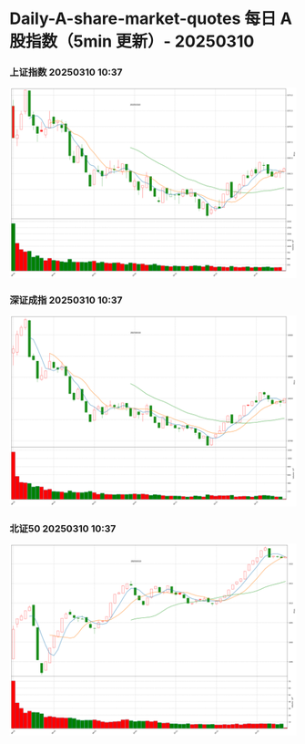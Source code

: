 
# Daily-A-share-market-quotes 每日 A 股指数（5min 更新）- 20250310

### 上证指数 20250310 10:37
![](./fig/2025/3/20250310-sh000001.png)

### 深证成指 20250310 10:37
![](./fig/2025/3/20250310-sz399001.png)

### 北证50 20250310 10:37
![](./fig/2025/3/20250310-bj899050.png)
